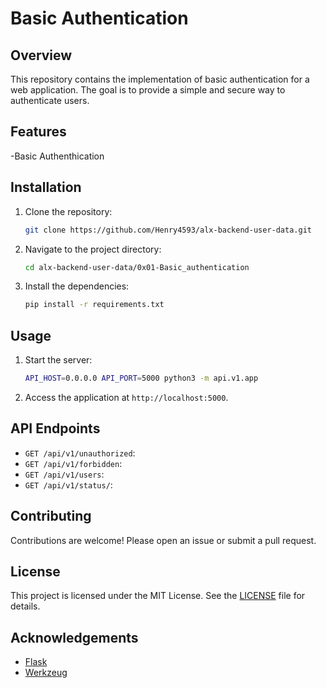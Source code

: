 # Basic Authentication

## Overview
This repository contains the implementation of basic authentication for a web application.
The goal is to provide a simple and secure way to authenticate users.

## Features
-Basic Authenthication

## Installation
1. Clone the repository:
    ```bash
    git clone https://github.com/Henry4593/alx-backend-user-data.git
    ```
2. Navigate to the project directory:
    ```bash
    cd alx-backend-user-data/0x01-Basic_authentication
    ```
3. Install the dependencies:
    ```bash
    pip install -r requirements.txt
    ```

## Usage
1. Start the server:
    ```bash
    API_HOST=0.0.0.0 API_PORT=5000 python3 -m api.v1.app
    ```
2. Access the application at `http://localhost:5000`.

## API Endpoints
- `GET /api/v1/unauthorized`:
- `GET /api/v1/forbidden`:
- `GET /api/v1/users`:
- `GET /api/v1/status/`: 

## Contributing
Contributions are welcome! Please open an issue or submit a pull request.

## License
This project is licensed under the MIT License. See the [LICENSE](LICENSE) file for details.

## Acknowledgements
- [Flask](https://flask.palletsprojects.com/)
- [Werkzeug](https://werkzeug.palletsprojects.com/)
